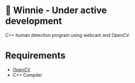 # 💃 Winnie - Under active development

C++ human detection program using webcam and OpenCV.

# Requirements

- [OpenCV](https://github.com/opencv/opencv)
- C++ Compiler